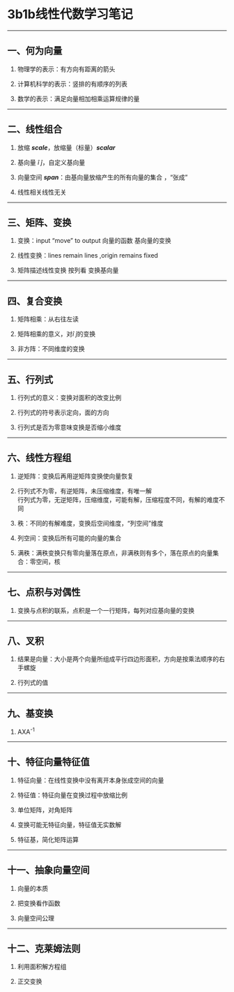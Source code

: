 # 3b1b线性代数学习笔记

***

## 一、何为向量

1. 物理学的表示：有方向有距离的箭头

2. 计算机科学的表示：竖排的有顺序的列表

3. 数学的表示：满足向量相加相乘运算规律的量

****

## 二、线性组合

1. 放缩 ***scale***，放缩量（标量）***scalar***

2. 基向量 $\hat{i}$  $\hat{j}$，自定义基向量

3. 向量空间 ***span***：由基向量放缩产生的所有向量的集合  ，“张成”

4. 线性相关线性无关

****

## 三、矩阵、变换

1. 变换：input “move” to output  向量的函数   基向量的变换

2. 线性变换：lines remain lines ,origin remains fixed

3. 矩阵描述线性变换   按列看  变换基向量

****

## 四、复合变换

1. 矩阵相乘：从右往左读

2. 矩阵相乘的意义，对$\hat{i}$ $\hat{j}$的变换

3. 非方阵：不同维度的变换

****

## 五、行列式

1. 行列式的意义：变换对面积的改变比例

2. 行列式的符号表示定向，面的方向

3. 行列式是否为零意味变换是否缩小维度

***

## 六、线性方程组

1. 逆矩阵：变换后再用逆矩阵变换使向量恢复

2. 行列式不为零，有逆矩阵，未压缩维度，有唯一解\
   行列式为零，无逆矩阵，压缩维度，可能有解，压缩程度不同，有解的难度不同

3. 秩：不同的有解难度，变换后空间维度，“列空间”维度

4. 列空间：变换后所有可能的向量的集合

5. 满秩：满秩变换只有零向量落在原点，非满秩则有多个，落在原点的向量集合：零空间，核

***

## 七、点积与对偶性

1. 变换与点积的联系，点积是一个一行矩阵，每列对应基向量的变换

***

## 八、叉积

1. 结果是向量：大小是两个向量所组成平行四边形面积，方向是按乘法顺序的右手螺旋

2. 行列式的值



***

## 九、基变换

1. AXA<sup>-1</sup>

***

## 十、特征向量特征值

1. 特征向量：在线性变换中没有离开本身张成空间的向量

2. 特征值：特征向量在变换过程中放缩比例

3. 单位矩阵，对角矩阵

4. 变换可能无特征向量，特征值无实数解

5. 特征基，简化矩阵运算

***

## 十一、抽象向量空间

1. 向量的本质

2. 把变换看作函数

3. 向量空间公理

***

## 十二、克莱姆法则

1. 利用面积解方程组

2. 正交变换
